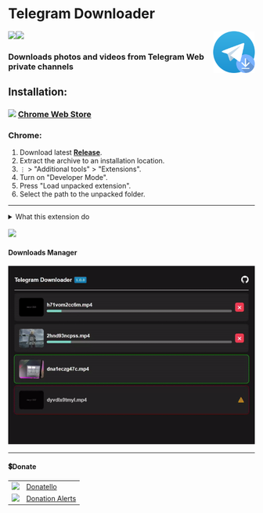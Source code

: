 # Telegram Downloader
<img src="github/images/icon.png" width="85" align="right">
<img src="https://shields.io/badge/version-1.0.2-blue" align="left">
<a href="#donate"><img src="https://shields.io/badge/💲-Support_the_Project-2ea043"></a>

### Downloads photos and videos from Telegram Web private channels

## Installation:

### <img width="18px" src="https://www.svgrepo.com/show/452180/chrome.svg"> [Chrome Web Store](https://chrome.google.com/webstore/detail/telegram-downloader/koiaccdjppbbbjhieeccphdmbiokadbd)

### Chrome:
  1. Download latest **[Release](https://github.com/SuperZombi/telegram-downloader/releases)**.
  2. Extract the archive to an installation location.
  3. ```⋮``` > "Additional tools" > "Extensions".
  4. Turn on "Developer Mode".
  5. Press "Load unpacked extension".
  6. Select the path to the unpacked folder.


<hr>
<details>
<summary>What this extension do</summary>

#### For Web-K version:
* Just returns the hidden download button

#### For Web-A version:
* Adds a download button
* Adds a downloading animation for this button
* Adds a download manager (call the extension popup)

</details>


<br/>
<img src="github/images/preview.gif">

#### Downloads Manager
<img src="github/images/downloads-manager.gif">

<hr>

#### 💲Donate

<table>
  <tr>
    <td>
       <img width="18px" src="https://www.google.com/s2/favicons?domain=https://donatello.to&sz=256">
    </td>
    <td>
      <a href="https://donatello.to/super_zombi">Donatello</a>
    </td>
  </tr>
  <tr>
    <td>
       <img width="18px" src="https://www.google.com/s2/favicons?domain=https://www.donationalerts.com&sz=256">
    </td>
    <td>
      <a href="https://www.donationalerts.com/r/super_zombi">Donation Alerts</a>
    </td>
  </tr>
</table>
